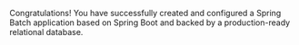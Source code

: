 Congratulations! You have successfully created and configured a Spring Batch application based on Spring Boot
and backed by a production-ready relational database.
